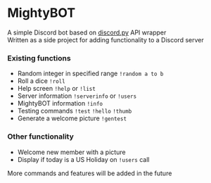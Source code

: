 # MightyBOT

   A simple Discord bot based on [discord.py](https://github.com/Rapptz/discord.py/tree/rewrite) API wrapper  
   Written as a side project for adding functionality to a Discord server
   
### Existing functions
   - Random integer in specified range `!random a to b`
   - Roll a dice `!roll`
   - Help screen `!help` or `!list`
   - Server information `!serverinfo` or `!users`
   - MightyBOT information `!info`
   - Testing commands `!test` `!hello` `!thumb`
   - Generate a welcome picture `!gentest`
   
### Other functionality
   - Welcome new member with a picture
   - Display if today is a US Holiday on `!users` call
   
More commands and features will be added in the future
